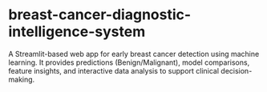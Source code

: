 # breast-cancer-diagnostic-intelligence-system
A Streamlit-based web app for early breast cancer detection using machine learning. It provides predictions (Benign/Malignant), model comparisons, feature insights, and interactive data analysis to support clinical decision-making.
